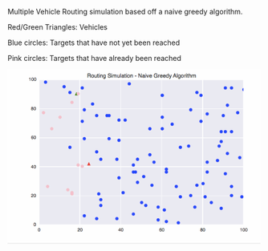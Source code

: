 Multiple Vehicle Routing simulation based off a naive greedy algorithm.

Red/Green Triangles: Vehicles

Blue circles: Targets that have not yet been reached

Pink circles: Targets that have already been reached


![Vehicle Routing Problem](simulation_1.gif)
